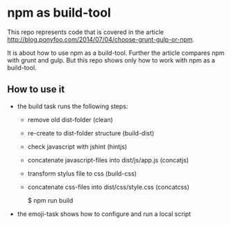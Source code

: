 # npm as build-tool

This repo represents code that is covered in the article http://blog.ponyfoo.com/2014/07/04/choose-grunt-gulp-or-npm.

It is about how to use npm as a build-tool. Further the article compares npm with grunt and gulp. But this repo shows
only how to work with npm as a build-tool.

## How to use it

* the build task runs the following steps:
  * remove old dist-folder (clean)
  * re-create to dist-folder structure (build-dist)
  * check javascript with jshint (hintjs)
  * concatenate javascript-files into dist/js/app.js (concatjs)
  * transform stylus file to css (build-css)
  * concatenate css-files into dist/css/style.css (concatcss)

    
    $ npm run build

* the emoji-task shows how to configure and run a local script